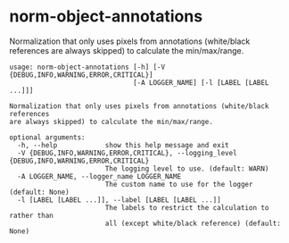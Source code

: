 # norm-object-annotations

Normalization that only uses pixels from annotations (white/black references are always skipped) to calculate the min/max/range.

```
usage: norm-object-annotations [-h] [-V {DEBUG,INFO,WARNING,ERROR,CRITICAL}]
                               [-A LOGGER_NAME] [-l [LABEL [LABEL ...]]]

Normalization that only uses pixels from annotations (white/black references
are always skipped) to calculate the min/max/range.

optional arguments:
  -h, --help            show this help message and exit
  -V {DEBUG,INFO,WARNING,ERROR,CRITICAL}, --logging_level {DEBUG,INFO,WARNING,ERROR,CRITICAL}
                        The logging level to use. (default: WARN)
  -A LOGGER_NAME, --logger_name LOGGER_NAME
                        The custom name to use for the logger (default: None)
  -l [LABEL [LABEL ...]], --label [LABEL [LABEL ...]]
                        The labels to restrict the calculation to rather than
                        all (except white/black reference) (default: None)
```
